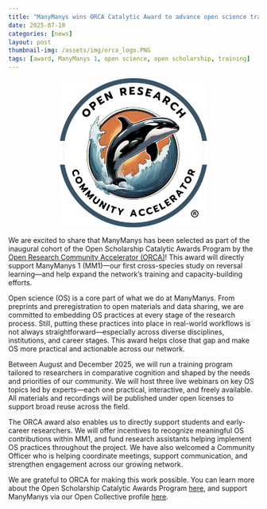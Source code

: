 ```yaml
---
title: "ManyManys wins ORCA Catalytic Award to advance open science training"
date: 2025-07-10
categories: [news]
layout: post
thumbnail-img: /assets/img/orca_logo.PNG
tags: [award, ManyManys 1, open science, open scholarship, training]
---
```


<div style="text-align: center;">
<img src="https://github.com/manymanys/manymanys.github.io/blob/master/assets/img/orca_logo.PNG?raw=true" alt="ORCA logo" style="max-width: 300px; height: auto;">
</div>

We are excited to share that ManyManys has been selected as part of the inaugural cohort of the Open Scholarship Catalytic Awards Program by the [Open Research Community Accelerator (ORCA)](https://www.orcaopen.org/)! This award will directly support ManyManys 1 (MM1)—our first cross-species study on reversal learning—and help expand the network’s training and capacity-building efforts.

Open science (OS) is a core part of what we do at ManyManys. From preprints and preregistration to open materials and data sharing, we are committed to embedding OS practices at every stage of the research process. Still, putting these practices into place in real-world workflows is not always straightforward—especially across diverse disciplines, institutions, and career stages. This award helps close that gap and make OS more practical and actionable across our network.

Between August and December 2025, we will run a training program tailored to researchers in comparative cognition and shaped by the needs and priorities of our community. We will host three live webinars on key OS topics led by experts—each one practical, interactive, and freely available. All materials and recordings will be published under open licenses to support broad reuse across the field.

The ORCA award also enables us to directly support students and early-career researchers. We will offer incentives to recognize meaningful OS contributions within MM1, and fund research assistants helping implement OS practices throughout the project. We have also welcomed a Community Officer who is helping coordinate meetings, support communication, and strengthen engagement across our growing network.

We are grateful to ORCA for making this work possible. You can learn more about the Open Scholarship Catalytic Awards Program [here](https://www.orcaopen.org/work/cap), and support ManyManys via our Open Collective profile [here](https://opencollective.com/manymanys).
